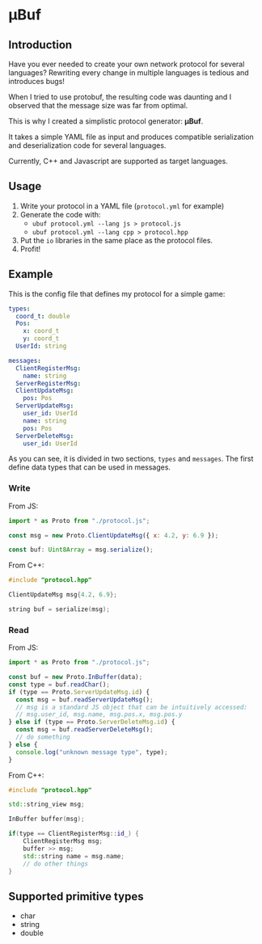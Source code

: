 # μBuf

## Introduction

Have you ever needed to create your own network protocol for several languages?
Rewriting every change in multiple languages is tedious and introduces bugs!

When I tried to use protobuf, the resulting code was daunting and I observed that the message size was far from optimal.

This is why I created a simplistic protocol generator: **μBuf**.

It takes a simple YAML file as input and produces compatible serialization and deserialization code for several languages.

Currently, C++ and Javascript are supported as target languages.

## Usage

1. Write your protocol in a YAML file (`protocol.yml` for example)
2. Generate the code with:
   - `ubuf protocol.yml --lang js > protocol.js`
   - `ubuf protocol.yml --lang cpp > protocol.hpp`
3. Put the `io` libraries in the same place as the protocol files.
4. Profit!

## Example

This is the config file that defines my protocol for a simple game:

```yml
types:
  coord_t: double
  Pos:
    x: coord_t
    y: coord_t
  UserId: string

messages:
  ClientRegisterMsg:
    name: string
  ServerRegisterMsg:
  ClientUpdateMsg:
    pos: Pos
  ServerUpdateMsg:
    user_id: UserId
    name: string
    pos: Pos
  ServerDeleteMsg:
    user_id: UserId
```

As you can see, it is divided in two sections, `types` and `messages`. The first define data types that can be used in messages.

### Write

From JS:

```js
import * as Proto from "./protocol.js";

const msg = new Proto.ClientUpdateMsg({ x: 4.2, y: 6.9 });

const buf: Uint8Array = msg.serialize();
```

From C++:

```c++
#include "protocol.hpp"

ClientUpdateMsg msg{4.2, 6.9};

string buf = serialize(msg);
```

### Read

From JS:

```js
import * as Proto from "./protocol.js";

const buf = new Proto.InBuffer(data);
const type = buf.readChar();
if (type == Proto.ServerUpdateMsg.id) {
  const msg = buf.readServerUpdateMsg();
  // msg is a standard JS object that can be intuitively accessed:
  // msg.user_id, msg.name, msg.pos.x, msg.pos.y
} else if (type == Proto.ServerDeleteMsg.id) {
  const msg = buf.readServerDeleteMsg();
  // do something
} else {
  console.log("unknown message type", type);
}
```

From C++:

```c++
#include "protocol.hpp"

std::string_view msg;

InBuffer buffer(msg);

if(type == ClientRegisterMsg::id_) {
    ClientRegisterMsg msg;
    buffer >> msg;
    std::string name = msg.name;
    // do other things
}
```

## Supported primitive types

- char
- string
- double
